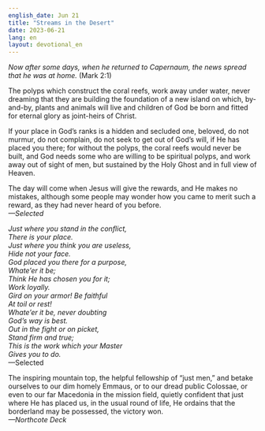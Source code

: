 ```yaml
---
english_date: Jun 21
title: "Streams in the Desert"
date: 2023-06-21
lang: en
layout: devotional_en
---
```





<p><em>Now after some days, when he returned to Capernaum, the news spread that he was at home.</em> (Mark 2:1)

</p>

<p>The polyps which construct the coral reefs, work away under water, never dreaming that they are building the foundation of a new island on which, by-and-by, plants and animals will live and children of God be born and fitted for eternal glory as joint-heirs of Christ.

</p>

<p>If your place in God’s ranks is a hidden and secluded one, beloved, do not murmur, do not complain, do not seek to get out of God’s will, if He has placed you there; for without the polyps, the coral reefs would never be built, and God needs some who are willing to be spiritual polyps, and work away out of sight of men, but sustained by the Holy Ghost and in full view of Heaven.

</p>

<p>The day will come when Jesus will give the rewards, and He makes no mistakes, although some people may wonder how you came to merit such a reward, as they had never heard of you before.<br/> <em>—Selected</em>

</p>

<p><em>Just where you stand in the conflict,<br/> There is your place.<br/> Just where you think you are useless,<br/> Hide not your face.<br/> God placed you there for a purpose,<br/> Whate’er it be;<br/> Think He has chosen you for it;<br/> Work loyally.<br/> Gird on your armor! Be faithful<br/> At toil or rest!<br/> Whate’er it be, never doubting<br/> God’s way is best.<br/> Out in the fight or on picket,<br/> Stand firm and true;<br/> This is the work which your Master<br/> Gives you to do.</em><br/> —Selected

</p>

<p>The inspiring mountain top, the helpful fellowship of “just men,” and betake ourselves to our dim homely Emmaus, or to our dread public Colossae, or even to our far Macedonia in the mission field, quietly confident that just where He has placed us, in the usual round of life, He ordains that the borderland may be possessed, the victory won.<br/> <em>—Northcote Deck</em>

</p>

<p></p>